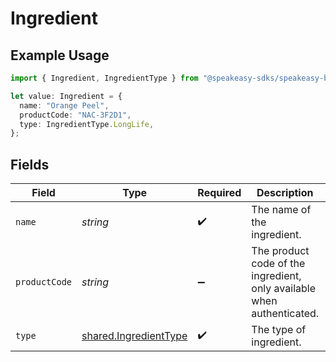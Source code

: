 # Ingredient

## Example Usage

```typescript
import { Ingredient, IngredientType } from "@speakeasy-sdks/speakeasy-bar/sdk/models/shared";

let value: Ingredient = {
  name: "Orange Peel",
  productCode: "NAC-3F2D1",
  type: IngredientType.LongLife,
};
```

## Fields

| Field                                                                  | Type                                                                   | Required                                                               | Description                                                            | Example                                                                |
| ---------------------------------------------------------------------- | ---------------------------------------------------------------------- | ---------------------------------------------------------------------- | ---------------------------------------------------------------------- | ---------------------------------------------------------------------- |
| `name`                                                                 | *string*                                                               | :heavy_check_mark:                                                     | The name of the ingredient.                                            | Sugar Syrup                                                            |
| `productCode`                                                          | *string*                                                               | :heavy_minus_sign:                                                     | The product code of the ingredient, only available when authenticated. | AC-A2DF3                                                               |
| `type`                                                                 | [shared.IngredientType](../../../sdk/models/shared/ingredienttype.md)  | :heavy_check_mark:                                                     | The type of ingredient.                                                |                                                                        |